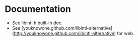 # Documentation
  * See libintl.h built-in doc.
  * See [youknowone.github.com/libintl-alternative] (http://youknowone.github.com/libintl-alternative) for web.